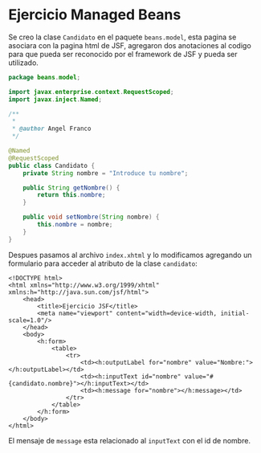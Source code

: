 # Ejercicio Managed Beans

Se creo la clase `Candidato` en el paquete `beans.model`, esta pagina se asociara con la pagina html de JSF, agregaron dos anotaciones al codigo
para que pueda ser reconocido por el framework de JSF y pueda ser utilizado.

```java
package beans.model;

import javax.enterprise.context.RequestScoped;
import javax.inject.Named;

/**
 *
 * @author Angel Franco
 */

@Named
@RequestScoped
public class Candidato {
    private String nombre = "Introduce tu nombre";

    public String getNombre() {
        return this.nombre;
    }

    public void setNombre(String nombre) {
        this.nombre = nombre;
    }
}
```

Despues pasamos al archivo `index.xhtml` y lo modificamos agregando un formulario para acceder al atributo de la
clase `candidato`:

```xhtml
<!DOCTYPE html>
<html xmlns="http://www.w3.org/1999/xhtml" xmlns:h="http://java.sun.com/jsf/html">
    <head>
        <title>Ejercicio JSF</title>
        <meta name="viewport" content="width=device-width, initial-scale=1.0"/>
    </head>
    <body>
        <h:form>
            <table>
                <tr>
                    <td><h:outputLabel for="nombre" value="Nombre:"></h:outputLabel></td>
                    <td><h:inputText id="nombre" value="#{candidato.nombre}"></h:inputText></td>
                    <td><h:message for="nombre"></h:message></td>
                </tr>
            </table>
        </h:form>
    </body>
</html>
```

El mensaje de `message` esta relacionado al `inputText` con el id de nombre.
